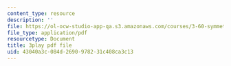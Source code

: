 ```yaml
---
content_type: resource
description: ''
file: https://ol-ocw-studio-app-qa.s3.amazonaws.com/courses/3-60-symmetry-structure-and-tensor-properties-of-materials-fall-2005/43040a3c084d2690978231c408ca3c13_dGd519SL114.pdf
file_type: application/pdf
resourcetype: Document
title: 3play pdf file
uid: 43040a3c-084d-2690-9782-31c408ca3c13
---
```

